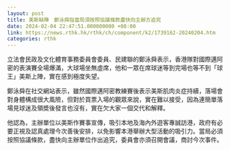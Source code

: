```yaml
---
layout: post
title: 美斯缺陣　鄭泳舜指當局須按照協議條款盡快向主辦方追究
date: 2024-02-04 22:47:51.000000000 +08:00
link: https://news.rthk.hk/rthk/ch/component/k2/1739162-20240204.htm
categories: rthk
---
```


立法會民政及文化體育事務委員會委員、民建聯的鄭泳舜表示，香港隊對國際邁阿密的表演賽全場爆滿，大球場坐無虛席，他和一眾在席球迷等到完場也等不到「球王」美斯上陣，實在感到極度失望。

鄭泳舜在社交網站表示，雖然國際邁阿密教練賽後表示美斯肌肉炎症持續，落場會對身體構成很大風險，但對於買票入場的觀眾來說，實在難以接受，因為連簡單落場見球迷及領奬後發言也沒有，實在欠大家一個交代和解釋。

他認為，主辦單位以美斯作賽事宣傳，吸引本地及海內外遊客專誠訪港，政府有必要正視及認真處理今次善後安排，以免影響本港舉辦大型活動的吸引力。當局必須按照協議條款，盡快向主辦單位作出追究，委員會亦須召開會議，商討今次事件。
